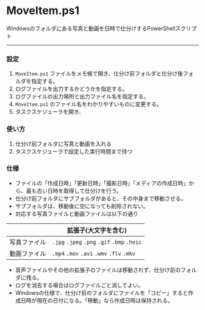 # MoveItem.ps1
Windowsのフォルダにある写真と動画を日時で仕分けするPowerShellスクリプト

----
### 設定
1. `MoveItem.ps1` ファイルをメモ帳で開き、仕分け前フォルダと仕分け後フォルダを指定する。
1. ログファイルを出力するかどうかを指定する。
1. ログファイルの出力場所と出力ファイル名を指定する。
1. `MoveItem.ps1` のファイル名をわかりやすいものに変更する。
1. タスクスケジューラを開き、

### 使い方
1. 仕分け前フォルダに写真と動画を入れる
1. タスクスケジューラで設定した実行時間まで待つ

### 仕様
* ファイルの「作成日時」「更新日時」「撮影日時」「メディアの作成日時」から、最も古い日時を取得して仕分けを行う。
* 仕分け前フォルダにサブフォルダがあると、その中身まで移動させる。
* サブフォルダは、移動後に空になっても削除されない。
* 対応する写真ファイルと動画ファイルは以下の通り

|              | 拡張子(大文字を含む)                        |
| ------------ | ------------------------------------------- |
| 写真ファイル | `.jpg` `.jpeg` `.png` `.gif` `.bmp` `.heic` |
| 動画ファイル | `.mp4` `.mov` `.avi` `.wmv` `.flv` `.mkv`   |
* 音声ファイルやその他の拡張子のファイルは移動されず、仕分け前のフォルダに残る。
* ログを消去する場合はログファイルごと消してよい。
* Windowsの仕様で、仕分け前のフォルダにファイルを「コピー」すると作成日時が現在の日付になる。「移動」なら作成日時は保持される。
